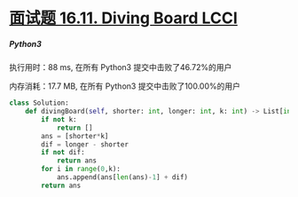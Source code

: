 # [面试题 16.11. Diving Board LCCI](https://leetcode-cn.com/problems/diving-board-lcci/)

##### Python3

执行用时：88 ms, 在所有 Python3 提交中击败了46.72%的用户

内存消耗：17.7 MB, 在所有 Python3 提交中击败了100.00%的用户

```python
class Solution:
    def divingBoard(self, shorter: int, longer: int, k: int) -> List[int]:
        if not k:
            return []
        ans = [shorter*k]
        dif = longer - shorter
        if not dif:
            return ans
        for i in range(0,k):
            ans.append(ans[len(ans)-1] + dif)
        return ans
```

